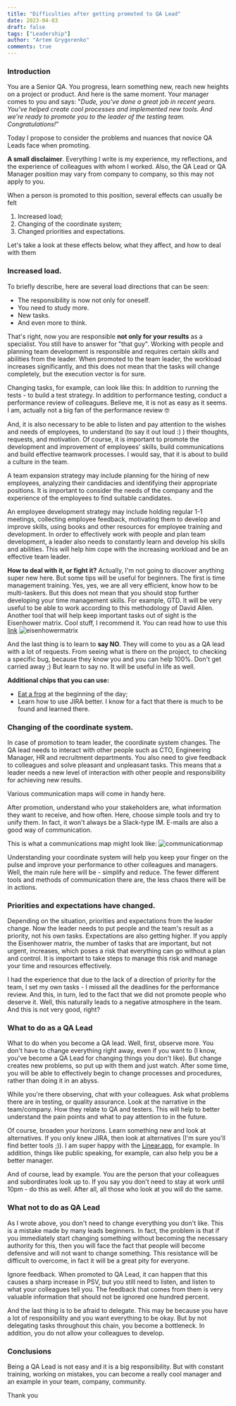 ```yaml
---
title: "Difficulties after getting promoted to QA Lead"
date: 2023-04-03
draft: false
tags: ["Leadership"]
author: "Artem Grygorenko"
comments: true
---
```


### Introduction
You are a Senior QA. You progress, learn something new, reach new heights on a project or product. And here is the same moment. Your manager comes to you and says: <span class="personal">"*Dude, you've done a great job in recent years. You've helped create cool processes and implemented new tools. And we're ready to promote you to the leader of the testing team. Congratulations!*"</span>

Today I propose to consider the problems and nuances that novice QA Leads face when promoting.

**A small disclaimer**. Everything I write is my experience, my reflections, and the experience of colleagues with whom I worked. Also, the QA Lead or QA Manager position may vary from company to company, so this may not apply to you.

When a person is promoted to this position, several effects can usually be felt
1. Increased load;
2. Changing of the coordinate system;
3. Changed priorities and expectations.

Let's take a look at these effects below, what they affect, and how to deal with them

### Increased load.
To briefly describe, here are several load directions that can be seen:
- The responsibility is now not only for oneself.
- You need to study more.
- New tasks.
- And even more to think.

That's right, now you are responsible **not only for your results** as a specialist. You still have to answer for "that guy".
Working with people and planning team development is responsible and requires certain skills and abilities from the leader. When promoted to the team leader, the workload increases significantly, and this does not mean that the tasks will change completely, but the execution vector is for sure.

Changing tasks, for example, can look like this:
In addition to running the tests - to build a test strategy. In addition to performance testing, conduct a performance review of colleagues.
Believe me, it is not as easy as it seems. I am, actually not a big fan of the performance review 🤓 

And, it is also necessary to be able to listen and pay attention to the wishes and needs of employees, to understand (to say it out loud :) ) their thoughts, requests, and motivation.
Of course, it is important to promote the development and improvement of employees' skills, build communications and build effective teamwork processes. I would say, that it is about to build a culture in the team.

A team expansion strategy may include planning for the hiring of new employees, analyzing their candidacies and identifying their appropriate positions. It is important to consider the needs of the company and the experience of the employees to find suitable candidates.

An employee development strategy may include holding regular 1-1 meetings, collecting employee feedback, motivating them to develop and improve skills, using books and other resources for employee training and development.
In order to effectively work with people and plan team development, a leader also needs to constantly learn and develop his skills and abilities. This will help him cope with the increasing workload and be an effective team leader.
   
**How to deal with it, or fight it?**
Actually, I'm not going to discover anything super new here. But some tips will be useful for beginners.
The first is time management training. Yes, yes, we are all very efficient, know how to be multi-taskers. But this does not mean that you should stop further developing your time management skills.
For example, GTD. It will be very useful to be able to work according to this methodology of David Allen.
Another tool that will help keep important tasks out of sight is the Eisenhower matrix. Cool stuff, I recommend it.
You can read how to use this [link](https://untools.co/eisenhower-matrix)
![eisenhowermatrix](../images/eisenhowermatrix.png)

And the last thing is to learn to **say NO**. They will come to you as a QA lead with a lot of requests. From seeing what is there on the project, to checking a specific bug, because they know you and you can help 100%. Don't get carried away ;) But learn to say no. It will be useful in life as well.

**Additional chips that you can use:**
- [Eat a frog](https://unito.io/blog/eat-the-frog) at the beginning of the day;
- Learn how to use JIRA better. I know for a fact that there is much to be found and learned there.

### Changing of the coordinate system.
In case of promotion to team leader, the coordinate system changes. The QA lead needs to interact with other people such as CTO, Engineering Manager, HR and recruitment departments. You also need to give feedback to colleagues and solve pleasant and unpleasant tasks. This means that a leader needs a new level of interaction with other people and responsibility for achieving new results.

Various communication maps will come in handy here.

After promotion, understand who your stakeholders are, what information they want to receive, and how often.
Here, choose simple tools and try to unify them. In fact, it won't always be a Slack-type IM. E-mails are also a good way of communication.

This is what a communications map might look like:
![communicationmap](../images/Communication_map.jpg)

Understanding your coordinate system will help you keep your finger on the pulse and improve your performance to other colleagues and managers. Well, the main rule here will be - simplify and reduce.
The fewer different tools and methods of communication there are, the less chaos there will be in actions.

### Priorities and expectations have changed.
Depending on the situation, priorities and expectations from the leader change. Now the leader needs to put people and the team's result as a priority, not his own tasks. Expectations are also getting higher. If you apply the Eisenhower matrix, the number of tasks that are important, but not urgent, increases, which poses a risk that everything can go without a plan and control. It is important to take steps to manage this risk and manage your time and resources effectively.

I had the experience that due to the lack of a direction of priority for the team, I set my own tasks - I missed all the deadlines for the performance review. And this, in turn, led to the fact that we did not promote people who deserve it.
Well, this naturally leads to a negative atmosphere in the team. And this is not very good, right?

### What to do as a QA Lead
What to do when you become a QA lead.
Well, first, observe more. You don't have to change everything right away, even if you want to (I know, you've become a QA Lead for changing things you don't like). But change creates new problems, so put up with them and just watch. After some time, you will be able to effectively begin to change processes and procedures, rather than doing it in an abyss.

While you're there observing, chat with your colleagues. Ask what problems there are in testing, or quality assurance. Look at the narrative in the team/company. How they relate to QA and testers. This will help to better understand the pain points and what to pay attention to in the future.

Of course, broaden your horizons. Learn something new and look at alternatives. If you only knew JIRA, then look at alternatives (I'm sure you'll find better tools ;)). I am super happy with the [Linear.app](http://linear.app/), for example. 
In addition, things like public speaking, for example, can also help you be a better manager.

And of course, lead by example. You are the person that your colleagues and subordinates look up to. If you say you don't need to stay at work until 10pm - do this as well. After all, all those who look at you will do the same.

### What not to do as QA Lead
As I wrote above, you don't need to change everything you don't like. This is a mistake made by many leads beginners. In fact, the problem is that if you immediately start changing something without becoming the necessary authority for this, then you will face the fact that people will become defensive and will not want to change something. This resistance will be difficult to overcome, in fact it will be a great pity for everyone.

Ignore feedback. When promoted to QA Lead, it can happen that this causes a sharp increase in PSV, but you still need to listen, and listen to what your colleagues tell you. The feedback that comes from them is very valuable information that should not be ignored one hundred percent.

And the last thing is to be afraid to delegate. This may be because you have a lot of responsibility and you want everything to be okay. But by not delegating tasks throughout this chain, you become a bottleneck. In addition, you do not allow your colleagues to develop.

### Conclusions
Being a QA Lead is not easy and it is a big responsibility. But with constant training, working on mistakes, you can become a really cool manager and an example in your team, company, community.

Thank you